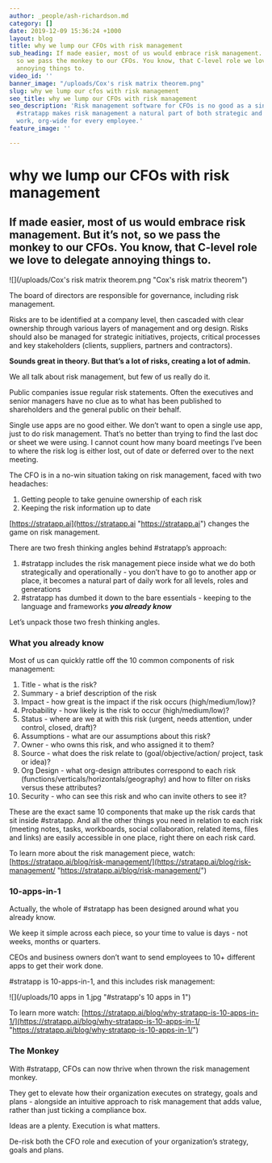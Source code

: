 ```yaml
---
author: _people/ash-richardson.md
category: []
date: 2019-12-09 15:36:24 +1000
layout: blog
title: why we lump our CFOs with risk management
sub_heading: If made easier, most of us would embrace risk management. But it’s not,
  so we pass the monkey to our CFOs. You know, that C-level role we love to delegate
  annoying things to.
video_id: ''
banner_image: "/uploads/Cox's risk matrix theorem.png"
slug: why we lump our cfos with risk management
seo_title: why we lump our CFOs with risk management
seo_description: 'Risk management software for CFOs is no good as a single use app.
  #stratapp makes risk management a natural part of both strategic and day to day
  work, org-wide for every employee.'
feature_image: ''

---
```

# why we lump our CFOs with risk management

## If made easier, most of us would embrace risk management. But it’s not, so we pass the monkey to our CFOs. You know, that C-level role we love to delegate annoying things to.

!\[\](/uploads/Cox's risk matrix theorem.png "Cox's risk matrix theorem")

The board of directors are responsible for governance, including risk management.

Risks are to be identified at a company level, then cascaded with clear ownership through various layers of management and org design. Risks should also be managed for strategic initiatives, projects, critical processes and key stakeholders (clients, suppliers, partners and contractors).

**Sounds great in theory. But that’s a lot of risks, creating a lot of admin.**

We all talk about risk management, but few of us really do it.

Public companies issue regular risk statements. Often the executives and senior managers have no clue as to what has been published to shareholders and the general public on their behalf.

Single use apps are no good either. We don’t want to open a single use app, just to do risk management. That’s no better than trying to find the last doc or sheet we were using. I cannot count how many board meetings I’ve been to where the risk log is either lost, out of date or deferred over to the next meeting.

The CFO is in a no-win situation taking on risk management, faced with two headaches:

1. Getting people to take genuine ownership of each risk
2. Keeping the risk information up to date

[https://stratapp.ai](https://stratapp.ai "https://stratapp.ai") changes the game on risk management.

There are two fresh thinking angles behind #stratapp’s approach:

1. #stratapp includes the risk management piece inside what we do both strategically and operationally - you don’t have to go to another app or place, it becomes a natural part of daily work for all levels, roles and generations
2. #stratapp has dumbed it down to the bare essentials - keeping to the language and frameworks **_you already know_**

Let’s unpack those two fresh thinking angles.

### **What you already know**

Most of us can quickly rattle off the 10 common components of risk management:

 1. Title - what is the risk?
 2. Summary - a brief description of the risk
 3. Impact - how great is the impact if the risk occurs (high/medium/low)?
 4. Probability - how likely is the risk to occur (high/medium/low)?
 5. Status - where are we at with this risk (urgent, needs attention, under control, closed, draft)?
 6. Assumptions - what are our assumptions about this risk?
 7. Owner - who owns this risk, and who assigned it to them?
 8. Source - what does the risk relate to (goal/objective/action/ project, task or idea)?
 9. Org Design - what org-design attributes correspond to each risk (functions/verticals/horizontals/geography) and how to filter on risks versus these attributes?
10. Security - who can see this risk and who can invite others to see it?

These are the exact same 10 components that make up the risk cards that sit inside #stratapp. And all the other things you need in relation to each risk (meeting notes, tasks, workboards, social collaboration, related items, files and links) are easily accessible in one place, right there on each risk card.

To learn more about the risk management piece, watch: [https://stratapp.ai/blog/risk-management/](https://stratapp.ai/blog/risk-management/ "https://stratapp.ai/blog/risk-management/")

### **10-apps-in-1**

Actually, the whole of #stratapp has been designed around what you already know.

We keep it simple across each piece, so your time to value is days - not weeks, months or quarters.

CEOs and business owners don’t want to send employees to 10+ different apps to get their work done.

\#stratapp is 10-apps-in-1, and this includes risk management:

![](/uploads/10 apps in 1.jpg "#stratapp's 10 apps in 1")

To learn more watch: [https://stratapp.ai/blog/why-stratapp-is-10-apps-in-1/](https://stratapp.ai/blog/why-stratapp-is-10-apps-in-1/ "https://stratapp.ai/blog/why-stratapp-is-10-apps-in-1/")

### **The Monkey**

With #stratapp, CFOs can now thrive when thrown the risk management monkey.

They get to elevate how their organization executes on strategy, goals and plans - alongside an intuitive approach to risk management that adds value, rather than just ticking a compliance box.

Ideas are a plenty. Execution is what matters.

De-risk both the CFO role and execution of your organization’s strategy, goals and plans.